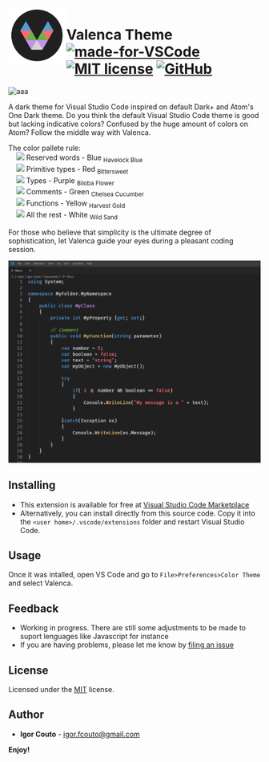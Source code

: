  <img align="left" width="116" height="116" src="icon.png" />
 
 # Valenca Theme [![made-for-VSCode](https://img.shields.io/badge/Made%20for-VSCode-1f425f.svg)](https://code.visualstudio.com/) [![MIT license](https://img.shields.io/badge/License-MIT-blue.svg)](https://github.com/igor-couto/vscode-valenca-theme/blob/master/LICENSE) [![GitHub](https://flat.badgen.net/github/release/igor-couto/vscode-valenca-theme)](https://github.com/igor-couto/vscode-valenca-theme/releases)
 
 ![aaa](https://flat.badgen.net/github/commits/igor-couto/vscode-valenca-theme)
 
A dark theme for Visual Studio Code inspired on default Dark+ and Atom's One Dark theme. Do you think the default Visual Studio Code theme is good but lacking indicative colors? Confused by the huge amount of colors on Atom? Follow the middle way with Valenca.

The color pallete rule:<br>
&nbsp;&nbsp;&nbsp;&nbsp;![](https://via.placeholder.com/15/569CD6/000000?text=+) Reserved words - Blue <sub>Havelock Blue</sub><br>
&nbsp;&nbsp;&nbsp;&nbsp;![](https://via.placeholder.com/15/FF6B6B/000000?text=+) Primitive types - Red <sub>Bittersweet</sub><br>
&nbsp;&nbsp;&nbsp;&nbsp;![](https://via.placeholder.com/15/C792EA/000000?text=+) Types - Purple <sub>Biloba Flower</sub><br>
&nbsp;&nbsp;&nbsp;&nbsp;![](https://via.placeholder.com/15/6CB04D/000000?text=+) Comments - Green <sub>Chelsea Cucumber</sub><br>
&nbsp;&nbsp;&nbsp;&nbsp;![](https://via.placeholder.com/15/E5C07B/000000?text=+) Functions - Yellow <sub>Harvest Gold</sub><br>
&nbsp;&nbsp;&nbsp;&nbsp;![](https://via.placeholder.com/15/F5F5F5/000000?text=+) All the rest - White <sub>Wild Sand</sub><br>

For those who believe that simplicity is the ultimate degree of sophistication, let Valenca guide your eyes during a pleasant coding session.

![](preview.png)

## Installing
* This extension is available for free at [Visual Studio Code Marketplace](https://marketplace.visualstudio.com/items?itemName=igor-couto.valenca-theme)
* Alternatively, you can install directly from this source code. Copy it into the `<user home>/.vscode/extensions` folder and restart Visual Studio Code.

## Usage
Once it was intalled, open VS Code and go to `File>Preferences>Color Theme` and select Valenca.

## Feedback

* Working in progress. There are still some adjustments to be made to suport lenguages like Javascript for instance
* If you are having problems, please let me know by [filing an issue](https://github.com/igor-couto/vscode-valenca-theme/issues)

## License

Licensed under the [MIT](LICENSE) license.

## Author


* **Igor Couto** - [igor.fcouto@gmail.com](mailto:igor.fcouto@gmail.com)


**Enjoy!**
